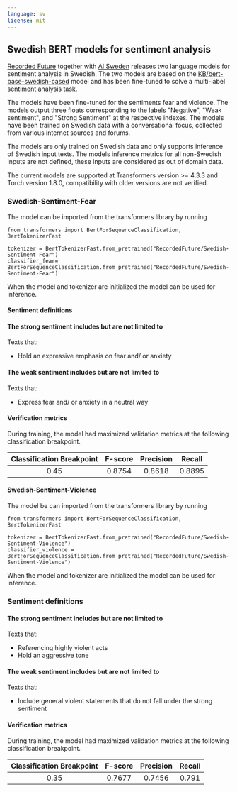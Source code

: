 ```yaml
---
language: sv
license: mit
---
```


## Swedish BERT models for sentiment analysis
 [Recorded Future](https://www.recordedfuture.com/) together with [AI Sweden](https://www.ai.se/en) releases two language models for sentiment analysis in Swedish. The two models are based on the [KB\/bert-base-swedish-cased](https://huggingface.co/KB/bert-base-swedish-cased) model and has been fine-tuned to solve a multi-label sentiment analysis task. 

The models have been fine-tuned for the sentiments fear and violence. The models output three floats corresponding to the labels "Negative", "Weak sentiment", and "Strong Sentiment" at the respective indexes. 
The models have been trained on Swedish data with a conversational focus, collected from various internet sources and forums.

The models are only trained on Swedish data and only supports inference of Swedish input texts. The models inference metrics for all non-Swedish inputs are not defined, these inputs are considered as out of domain data.

The current models are supported at Transformers version >= 4.3.3 and Torch version 1.8.0, compatibility with older versions are not verified. 

### Swedish-Sentiment-Fear

The model can be imported from the transformers library by running

    from transformers import BertForSequenceClassification, BertTokenizerFast
    
    tokenizer = BertTokenizerFast.from_pretrained("RecordedFuture/Swedish-Sentiment-Fear")
    classifier_fear= BertForSequenceClassification.from_pretrained("RecordedFuture/Swedish-Sentiment-Fear") 

When the model and tokenizer are initialized the model can be used for inference. 

#### Sentiment definitions
#### The strong sentiment includes but are not limited to
Texts that:

 - Hold an expressive emphasis on fear and/ or anxiety 

#### The weak sentiment includes but are not limited to
Texts that: 

- Express fear and/ or anxiety in a neutral way

#### Verification metrics 

During training, the model had maximized validation metrics at the following classification breakpoint. 



| Classification Breakpoint | F-score | Precision | Recall |
|:-------------------------:|:-------:|:---------:|:------:|
|               0.45 |  0.8754 |   0.8618  | 0.8895 |

#### Swedish-Sentiment-Violence
The model be can imported from the transformers library by running

    from transformers import BertForSequenceClassification, BertTokenizerFast
    
    tokenizer = BertTokenizerFast.from_pretrained("RecordedFuture/Swedish-Sentiment-Violence")
    classifier_violence = BertForSequenceClassification.from_pretrained("RecordedFuture/Swedish-Sentiment-Violence") 

When the model and tokenizer are initialized the model can be used for inference. 

### Sentiment definitions
#### The strong sentiment includes but are not limited to
Texts that:
 -  Referencing highly violent acts
-   Hold an aggressive tone
#### The weak sentiment includes but are not limited to
Texts that:
-   Include general violent statements that do not fall under the strong sentiment
#### Verification metrics 
During training, the model had maximized validation metrics at the following classification breakpoint. 

| Classification Breakpoint | F-score | Precision | Recall |
|:-------------------------:|:-------:|:---------:|:------:|
|            0.35           |  0.7677 |   0.7456  |  0.791 |
